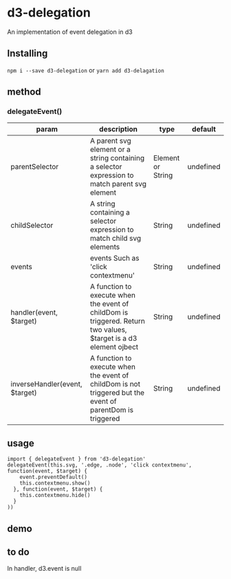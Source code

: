 # d3-delegation

An implementation of event delegation in d3
## Installing
`npm i --save d3-delegation`
or
`yarn add d3-delagation`

## method

### delegateEvent()
| param | description | type | default |
| --- | --- | --- | --- |
| parentSelector | A parent svg element or a string containing a selector expression to match parent svg element | Element or String | undefined |
| childSelector | A string containing a selector expression to match child svg elements | String | undefined |
| events | events Such as 'click contextmenu' | String | undefined |
| handler(event, $target) | A function to execute when the event of childDom is triggered. Return two values, $target is a d3 element ojbect | String | undefined |
| inverseHandler(event, $target) | A function to execute when the event of childDom is not triggered but the event of parentDom is triggered | String | undefined |
## usage
```
import { delegateEvent } from 'd3-delegation'
delegateEvent(this.svg, '.edge, .node', 'click contextmenu', function(event, $target) {
    event.preventDefault()
    this.contextmenu.show()
  }, function(event, $target) {
    this.contextmenu.hide()
  }
))
```

## demo

## to do
In handler, d3.event is null
